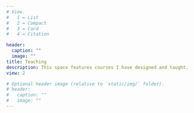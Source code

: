 ```yaml
---
# View.
#   1 = List
#   2 = Compact
#   3 = Card
#   4 = Citation

header:
  caption: ""
  image: ""
title: Teaching
description: This space features courses I have designed and taught.
view: 2

# Optional header image (relative to `static/img/` folder).
# header:
#   caption: ""
#   image: ""
---
```

